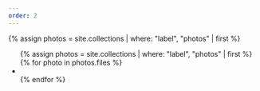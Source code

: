 ```yaml
---
order: 2
---
```

{% assign photos = site.collections | where: "label", "photos" | first  %}
<div uk-slider="autoplay: true;autoplay-interval: 4000;center: true" 
    class="uk-position-relative uk-visible-toggle uk-light uk-margin-bottom uk-margin-bottom">
    <ul class="uk-slider-items uk-child-width-1-2@s uk-child-width-1-4@m" uk-grid uk-lightbox="animation: fade">
        {% assign photos = site.collections | where: "label", "photos" | first  %}
        {% for photo in photos.files %}
        <li><a class="uk-inline" href="assets/photos/{{photo.name}}">
            <img data-src="assets/photos/{{photo.name}}" alt="" uk-img="target: !.uk-slider-items"/>
            </a>
        </li>
        {% endfor %}  
    </ul>
    <div class="uk-hidden@s uk-light">
        <a class="uk-position-center-left uk-position-small" href="#" uk-slidenav-previous uk-slider-item="previous"></a>
        <a class="uk-position-center-right uk-position-small" href="#" uk-slidenav-next uk-slider-item="next"></a>
    </div>
    <div class="uk-visible@s">
        <a class="uk-position-center-left-out uk-position-small" href="#" uk-slidenav-previous uk-slider-item="previous"></a>
        <a class="uk-position-center-right-out uk-position-small" href="#" uk-slidenav-next uk-slider-item="next"></a>
    </div>
</div>
